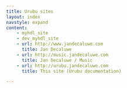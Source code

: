 ```yaml
---
title: Urubu sites
layout: index
navstyle: expand
content:
    - myhdl_site 
    - dev_myhdl_site
    - url: http://www.jandecaluwe.com
      title: Jan Decaluwe
    - url: http://music.jandecaluwe.com
      title: Jan Decaluwe / Music
    - url: http://urubu.jandecaluwe.com
      title: This site (Urubu documentation)

---
```

